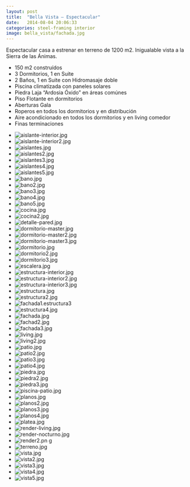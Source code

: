 ```yaml
---
layout: post
title:  "Bella Vista – Espectacular"
date:   2014-08-04 20:06:33
categories: steel-framing interior
image: bella_vista/fachada.jpg
---
```


Espectacular casa a estrenar en terreno de 1200 m2. Inigualable vista a la Sierra de las Ánimas.

* 150 m2 construídos
* 3 Dormitorios, 1 en Suite
* 2 Baños, 1 en Suite con Hidromasaje doble
* Piscina climatizada con paneles solares
* Piedra Laja “Ardosia Óxido” en áreas comúnes
* Piso Flotante en dormitorios
* Aberturas Gala
* Roperos en todos los dormitorios y en distribución
* Aire acondicionado en todos los dormitorios y en living comedor
* Finas terminaciones

<ul class="unstyled">
	<li><img src="{{ site.baseurl }}/images/content/posts/bella_vista/aislante-interior.jpg" alt="aislante-interior.jpg"></li>
	<li><img src="{{ site.baseurl }}/images/content/posts/bella_vista/aislante-interior2.jpg" alt="aislante-interior2.jpg"></li>
	<li><img src="{{ site.baseurl }}/images/content/posts/bella_vista/aislantes.jpg" alt="aislantes.jpg"></li>
	<li><img src="{{ site.baseurl }}/images/content/posts/bella_vista/aislantes2.jpg" alt="aislantes2.jpg"></li>
	<li><img src="{{ site.baseurl }}/images/content/posts/bella_vista/aislantes3.jpg" alt="aislantes3.jpg"></li>
	<li><img src="{{ site.baseurl }}/images/content/posts/bella_vista/aislantes4.jpg" alt="aislantes4.jpg"></li>
	<li><img src="{{ site.baseurl }}/images/content/posts/bella_vista/aislantes5.jpg" alt="aislantes5.jpg"></li>
	<li><img src="{{ site.baseurl }}/images/content/posts/bella_vista/bano.jpg" alt="bano.jpg"></li>
	<li><img src="{{ site.baseurl }}/images/content/posts/bella_vista/bano2.jpg" alt="bano2.jpg"></li>
	<li><img src="{{ site.baseurl }}/images/content/posts/bella_vista/bano3.jpg" alt="bano3.jpg"></li>
	<li><img src="{{ site.baseurl }}/images/content/posts/bella_vista/bano4.jpg" alt="bano4.jpg"></li>
	<li><img src="{{ site.baseurl }}/images/content/posts/bella_vista/bano5.jpg" alt="bano5.jpg"></li>
	<li><img src="{{ site.baseurl }}/images/content/posts/bella_vista/cocina.jpg" alt="cocina.jpg"></li>
	<li><img src="{{ site.baseurl }}/images/content/posts/bella_vista/cocina2.jpg" alt="cocina2.jpg"></li>
	<li><img src="{{ site.baseurl }}/images/content/posts/bella_vista/detalle-pared.jpg" alt="detalle-pared.jpg"></li>
	<li><img src="{{ site.baseurl }}/images/content/posts/bella_vista/dormitorio-master.jpg" alt="dormitorio-master.jpg"></li>
	<li><img src="{{ site.baseurl }}/images/content/posts/bella_vista/dormitorio-master2.jpg" alt="dormitorio-master2.jpg"></li>
	<li><img src="{{ site.baseurl }}/images/content/posts/bella_vista/dormitorio-master3.jpg" alt="dormitorio-master3.jpg"></li>
	<li><img src="{{ site.baseurl }}/images/content/posts/bella_vista/dormitorio.jpg" alt="dormitorio.jpg"></li>
	<li><img src="{{ site.baseurl }}/images/content/posts/bella_vista/dormitorio2.jpg" alt="dormitorio2.jpg"></li>
	<li><img src="{{ site.baseurl }}/images/content/posts/bella_vista/dormitorio3.jpg" alt="dormitorio3.jpg"></li>
	<li><img src="{{ site.baseurl }}/images/content/posts/bella_vista/escalera.jpg" alt="escalera.jpg"></li>
	<li><img src="{{ site.baseurl }}/images/content/posts/bella_vista/estructura-interior.jpg" alt="estructura-interior.jpg"></li>
	<li><img src="{{ site.baseurl }}/images/content/posts/bella_vista/estructura-interior2.jpg" alt="estructura-interior2.jpg"></li>
	<li><img src="{{ site.baseurl }}/images/content/posts/bella_vista/estructura-interior3.jpg" alt="estructura-interior3.jpg"></li>
	<li><img src="{{ site.baseurl }}/images/content/posts/bella_vista/estructura.jpg" alt="estructura.jpg"></li>
	<li><img src="{{ site.baseurl }}/images/content/posts/bella_vista/estructura2.jpg" alt="estructura2.jpg"></li>
	<li><img src="{{ site.baseurl }}/images/content/posts/bella_vista/estructura3.jpg" alt="fachada1.estructura3"></li>
	<li><img src="{{ site.baseurl }}/images/content/posts/bella_vista/estructura4.jpg" alt="estructura4.jpg"></li>
	<li><img src="{{ site.baseurl }}/images/content/posts/bella_vista/fachada.jpg" alt="fachada.jpg"></li>
	<li><img src="{{ site.baseurl }}/images/content/posts/bella_vista/fachada2.jpg" alt="fachad2.jpg"></li>
	<li><img src="{{ site.baseurl }}/images/content/posts/bella_vista/fachada3.jpg" alt="fachada3.jpg"></li>
	<li><img src="{{ site.baseurl }}/images/content/posts/bella_vista/living.jpg" alt="living.jpg"></li>
	<li><img src="{{ site.baseurl }}/images/content/posts/bella_vista/living2.jpg" alt="living2.jpg"></li>
	<li><img src="{{ site.baseurl }}/images/content/posts/bella_vista/patio.jpg" alt="patio.jpg"></li>
	<li><img src="{{ site.baseurl }}/images/content/posts/bella_vista/patio2.jpg" alt="patio2.jpg"></li>
	<li><img src="{{ site.baseurl }}/images/content/posts/bella_vista/patio3.jpg" alt="patio3.jpg"></li>
	<li><img src="{{ site.baseurl }}/images/content/posts/bella_vista/patio4.jpg" alt="patio4.jpg"></li>
	<li><img src="{{ site.baseurl }}/images/content/posts/bella_vista/piedra.jpg" alt="piedra.jpg"></li>
	<li><img src="{{ site.baseurl }}/images/content/posts/bella_vista/piedra2.jpg" alt="piedra2.jpg"></li>
	<li><img src="{{ site.baseurl }}/images/content/posts/bella_vista/piedra3.jpg" alt="piedra3.jpg"></li>
	<li><img src="{{ site.baseurl }}/images/content/posts/bella_vista/piscina-patio.jpg" alt="piscina-patio.jpg"></li>
	<li><img src="{{ site.baseurl }}/images/content/posts/bella_vista/planos.jpg" alt="planos.jpg"></li>
	<li><img src="{{ site.baseurl }}/images/content/posts/bella_vista/planos2.jpg" alt="planos2.jpg"></li>
	<li><img src="{{ site.baseurl }}/images/content/posts/bella_vista/planos3.jpg" alt="planos3.jpg"></li>
	<li><img src="{{ site.baseurl }}/images/content/posts/bella_vista/planos4.jpg" alt="planos4.jpg"></li>
	<li><img src="{{ site.baseurl }}/images/content/posts/bella_vista/platea.jpg" alt="platea.jpg"></li>
	<li><img src="{{ site.baseurl }}/images/content/posts/bella_vista/render-living.jpg" alt="render-living.jpg"></li>
	<li><img src="{{ site.baseurl }}/images/content/posts/bella_vista/render-nocturno.jpg" alt="render-nocturno.jpg"></li>
	<li><img src="{{ site.baseurl }}/images/content/posts/bella_vista/render.png" alt="render2.pn g"></li>
	<li><img src="{{ site.baseurl }}/images/content/posts/bella_vista/terreno.jpg" alt="terreno.jpg"></li>
	<li><img src="{{ site.baseurl }}/images/content/posts/bella_vista/vista.jpg" alt="vista.jpg"></li>
	<li><img src="{{ site.baseurl }}/images/content/posts/bella_vista/vista2.jpg" alt="vista2.jpg"></li>
	<li><img src="{{ site.baseurl }}/images/content/posts/bella_vista/vista3.jpg" alt="vista3.jpg"></li>
	<li><img src="{{ site.baseurl }}/images/content/posts/bella_vista/vista4.jpg" alt="vista4.jpg"></li>
	<li><img src="{{ site.baseurl }}/images/content/posts/bella_vista/vista5.jpg" alt="vista5.jpg"></li>
</ul>	